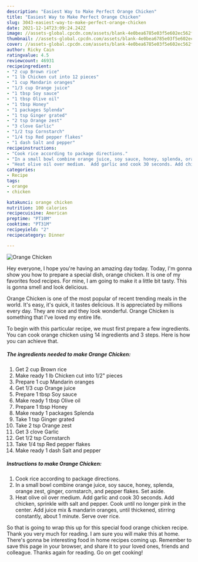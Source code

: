 ```yaml
---
description: "Easiest Way to Make Perfect Orange Chicken"
title: "Easiest Way to Make Perfect Orange Chicken"
slug: 3043-easiest-way-to-make-perfect-orange-chicken
date: 2021-12-14T23:09:24.242Z
image: //assets-global.cpcdn.com/assets/blank-4e0bea6785e03f5e602ec562f230caae08da540cada707380b4fe1bbebba43da.png
thumbnail: //assets-global.cpcdn.com/assets/blank-4e0bea6785e03f5e602ec562f230caae08da540cada707380b4fe1bbebba43da.png
cover: //assets-global.cpcdn.com/assets/blank-4e0bea6785e03f5e602ec562f230caae08da540cada707380b4fe1bbebba43da.png
author: Ricky Cain
ratingvalue: 4.5
reviewcount: 46931
recipeingredient:
- "2 cup Brown rice"
- "1 lb Chicken cut into 12 pieces"
- "1 cup Mandarin oranges"
- "1/3 cup Orange juice"
- "1 tbsp Soy sauce"
- "1 tbsp Olive oil"
- "1 tbsp Honey"
- "1 packages Splenda"
- "1 tsp Ginger grated"
- "2 tsp Orange zest"
- "3 clove Garlic"
- "1/2 tsp Cornstarch"
- "1/4 tsp Red pepper flakes"
- "1 dash Salt and pepper"
recipeinstructions:
- "Cook rice according to package directions."
- "In a small bowl combine orange juice, soy sauce, honey, splenda, orange zest, ginger, cornstarch, and pepper flakes. Set aside."
- "Heat olive oil over medium.  Add garlic and cook 30 seconds. Add chicken, sprinkle with salt and pepper. Cook until no longer pink in the center.  Add juice mix &amp; mandarin oranges, until thickened, stirring constantly, about 1 minute. Serve over rice."
categories:
- Recipe
tags:
- orange
- chicken

katakunci: orange chicken 
nutrition: 100 calories
recipecuisine: American
preptime: "PT10M"
cooktime: "PT31M"
recipeyield: "2"
recipecategory: Dinner

---
```



![Orange Chicken](//assets-global.cpcdn.com/assets/blank-4e0bea6785e03f5e602ec562f230caae08da540cada707380b4fe1bbebba43da.png)

Hey everyone, I hope you're having an amazing day today. Today, I'm gonna show you how to prepare a special dish, orange chicken. It is one of my favorites food recipes. For mine, I am going to make it a little bit tasty. This is gonna smell and look delicious.



Orange Chicken is one of the most popular of recent trending meals in the world. It's easy, it's quick, it tastes delicious. It is appreciated by millions every day. They are nice and they look wonderful. Orange Chicken is something that I've loved my entire life.


To begin with this particular recipe, we must first prepare a few ingredients. You can cook orange chicken using 14 ingredients and 3 steps. Here is how you can achieve that.

<!--inarticleads1-->

##### The ingredients needed to make Orange Chicken:

1. Get 2 cup Brown rice
1. Make ready 1 lb Chicken cut into 1/2&#34; pieces
1. Prepare 1 cup Mandarin oranges
1. Get 1/3 cup Orange juice
1. Prepare 1 tbsp Soy sauce
1. Make ready 1 tbsp Olive oil
1. Prepare 1 tbsp Honey
1. Make ready 1 packages Splenda
1. Take 1 tsp Ginger grated
1. Take 2 tsp Orange zest
1. Get 3 clove Garlic
1. Get 1/2 tsp Cornstarch
1. Take 1/4 tsp Red pepper flakes
1. Make ready 1 dash Salt and pepper




<!--inarticleads2-->

##### Instructions to make Orange Chicken:

1. Cook rice according to package directions.
1. In a small bowl combine orange juice, soy sauce, honey, splenda, orange zest, ginger, cornstarch, and pepper flakes. Set aside.
1. Heat olive oil over medium.  Add garlic and cook 30 seconds. Add chicken, sprinkle with salt and pepper. Cook until no longer pink in the center.  Add juice mix &amp; mandarin oranges, until thickened, stirring constantly, about 1 minute. Serve over rice.




So that is going to wrap this up for this special food orange chicken recipe. Thank you very much for reading. I am sure you will make this at home. There's gonna be interesting food in home recipes coming up. Remember to save this page in your browser, and share it to your loved ones, friends and colleague. Thanks again for reading. Go on get cooking!
